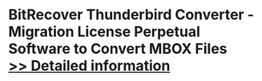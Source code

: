 # BitRecover Thunderbird Converter - Migration License Perpetual<br />Software to Convert MBOX Files<br />[>> Detailed information](https://secure.shareit.com/shareit/product.html?productid=301002752&affiliateid=200057808)